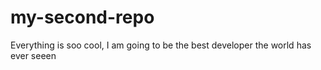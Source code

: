 # my-second-repo


Everything is soo cool, I am going to be the best developer the world has ever seeen

